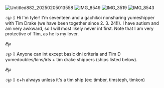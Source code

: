 ![Untitled882_20250205013558](https://github.com/user-attachments/assets/fc2e9a6a-71d4-4ed5-a98a-254cf9278697)
![IMG_8549](https://github.com/user-attachments/assets/0aee1b13-8624-4065-a10a-f7ed2d4c1130)
![IMG_3519](https://github.com/user-attachments/assets/b4b56b60-e1e5-492d-b2da-4d269ccff4ab)
![IMG_8543](https://github.com/user-attachments/assets/8a01ce1f-098d-49c1-9377-dd2d67a1ee23)

𝜗℘ ᛝ Hi I'm tyler! I'm seventeen and a gachikoi nonsharing yumeshipper with Tim Drake (we have been together since 2. 3. 24!!). I have autism and am very awkward, so I will most likely never int first. Note that I am very protective of Tim, as he is my lover. 

𝜗℘

𝜗℘ ᛝ Anyone can int except basic dni criteria and Tim D yumedoubles/kins/irls + tim drake shippers (ships listed below). 

𝜗℘ 

𝜗℘ ᛝ c+h always unless it's a tim ship (ex: timber, timsteph, timkon) 
